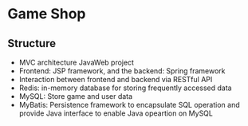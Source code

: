 # Game Shop

## Structure
- MVC architecture JavaWeb project
- Frontend: JSP framework, and the backend: Spring framework
- Interaction between frontend and backend via RESTful API
- Redis: in-memory database for storing frequently accessed data
- MySQL: Store game and user data
- MyBatis: Persistence framework to encapsulate SQL operation and provide Java interface to enable Java opeartion on MySQL

## 
